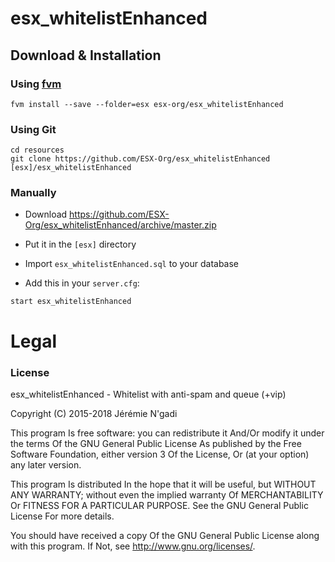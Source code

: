 # esx_whitelistEnhanced

## Download & Installation

### Using [fvm](https://github.com/qlaffont/fvm-installer)
```
fvm install --save --folder=esx esx-org/esx_whitelistEnhanced
```

### Using Git
```
cd resources
git clone https://github.com/ESX-Org/esx_whitelistEnhanced [esx]/esx_whitelistEnhanced
```

### Manually
- Download https://github.com/ESX-Org/esx_whitelistEnhanced/archive/master.zip
- Put it in the `[esx]` directory

- Import `esx_whitelistEnhanced.sql` to your database
- Add this in your `server.cfg`:

```
start esx_whitelistEnhanced
```

# Legal
### License
esx_whitelistEnhanced - Whitelist with anti-spam and queue (+vip)

Copyright (C) 2015-2018 Jérémie N'gadi

This program Is free software: you can redistribute it And/Or modify it under the terms Of the GNU General Public License As published by the Free Software Foundation, either version 3 Of the License, Or (at your option) any later version.

This program Is distributed In the hope that it will be useful, but WITHOUT ANY WARRANTY; without even the implied warranty Of MERCHANTABILITY Or FITNESS FOR A PARTICULAR PURPOSE. See the GNU General Public License For more details.

You should have received a copy Of the GNU General Public License along with this program. If Not, see http://www.gnu.org/licenses/.

